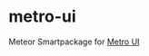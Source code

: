 metro-ui
=================

Meteor Smartpackage for [Metro UI](https://github.com/olton/Metro-UI-CSS)
